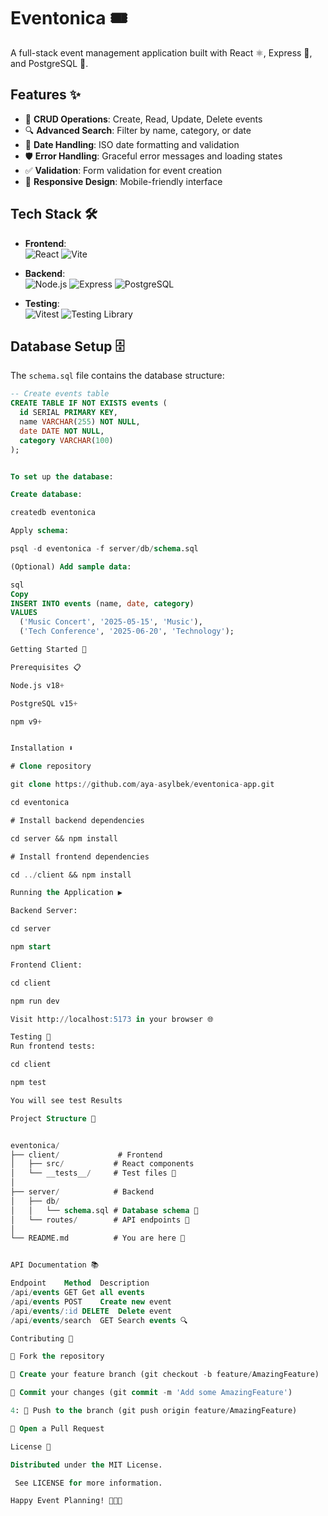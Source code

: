 # Eventonica 🎟️

A full-stack event management application built with React ⚛️, Express 🚂, and PostgreSQL 🐘.



## Features ✨

- 🚀 **CRUD Operations**: Create, Read, Update, Delete events
- 🔍 **Advanced Search**: Filter by name, category, or date
- 📅 **Date Handling**: ISO date formatting and validation
- 🛡️ **Error Handling**: Graceful error messages and loading states
- ✅ **Validation**: Form validation for event creation
- 📱 **Responsive Design**: Mobile-friendly interface

## Tech Stack 🛠️

- **Frontend**:  
  ![React](https://img.shields.io/badge/-React-61DAFB?logo=react&logoColor=white)
  ![Vite](https://img.shields.io/badge/-Vite-646CFF?logo=vite&logoColor=white)
  
- **Backend**:  
  ![Node.js](https://img.shields.io/badge/-Node.js-339933?logo=node.js&logoColor=white)
  ![Express](https://img.shields.io/badge/-Express-000000?logo=express&logoColor=white)
  ![PostgreSQL](https://img.shields.io/badge/-PostgreSQL-4169E1?logo=postgresql&logoColor=white)

- **Testing**:  
  ![Vitest](https://img.shields.io/badge/-Vitest-6E4F7D?logo=vitest&logoColor=white)
  ![Testing Library](https://img.shields.io/badge/-Testing%20Library-E33332?logo=testing-library&logoColor=white)

## Database Setup 🗄️

The `schema.sql` file contains the database structure:

```sql
-- Create events table
CREATE TABLE IF NOT EXISTS events (
  id SERIAL PRIMARY KEY,
  name VARCHAR(255) NOT NULL,
  date DATE NOT NULL,
  category VARCHAR(100)
);


To set up the database:

Create database:

createdb eventonica

Apply schema:

psql -d eventonica -f server/db/schema.sql

(Optional) Add sample data:

sql
Copy
INSERT INTO events (name, date, category)
VALUES 
  ('Music Concert', '2025-05-15', 'Music'),
  ('Tech Conference', '2025-06-20', 'Technology');

Getting Started 🚀

Prerequisites 📋

Node.js v18+ 

PostgreSQL v15+

npm v9+


Installation ⬇️

# Clone repository

git clone https://github.com/aya-asylbek/eventonica-app.git

cd eventonica

# Install backend dependencies

cd server && npm install

# Install frontend dependencies

cd ../client && npm install

Running the Application ▶️

Backend Server:

cd server

npm start

Frontend Client:

cd client

npm run dev

Visit http://localhost:5173 in your browser 🌐

Testing 🧪
Run frontend tests:

cd client

npm test

You will see test Results 

Project Structure 📂


eventonica/
├── client/             # Frontend
│   ├── src/           # React components
│   └── __tests__/     # Test files 🧪
│
├── server/            # Backend
│   ├── db/
│   │   └── schema.sql # Database schema 💾
│   └── routes/        # API endpoints 🚪
│
└── README.md          # You are here 📍


API Documentation 📚

Endpoint	Method	Description
/api/events	GET	Get all events
/api/events	POST	Create new event
/api/events/:id	DELETE	Delete event
/api/events/search	GET	Search events 🔍

Contributing 🤝

🍴 Fork the repository

🌿 Create your feature branch (git checkout -b feature/AmazingFeature)

💾 Commit your changes (git commit -m 'Add some AmazingFeature')

4: 🚀 Push to the branch (git push origin feature/AmazingFeature)

🔄 Open a Pull Request

License 📄

Distributed under the MIT License.

 See LICENSE for more information.

Happy Event Planning! 🎉📅✨